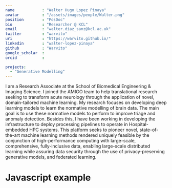 ```yaml
---
name            : "Walter Hugo Lopez Pinaya"
avatar          : "/assets/images/people/Walter.png"
position        : "PosDoc"
bio             : "Researcher @ KCL"
email           : "walter.diaz_sanz@kcl.ac.uk"
twitter         : "warvito"
uri             : "https://warvito.github.io/"
linkedin        : "walter-lopez-pinaya"
github          : "Warvito"
google_scholar  :
orcid           :

projects:
  - "Generative Modelling"
---
```

I am a Research Associate at the School of Biomedical Engineering & Imaging Science. I joined the AMIGO team to help translational research seeking to transform acute neurology through the application of novel, domain-tailored machine learning. My research focuses on developing deep learning models to learn the normative modelling of brain data. The main goal is to use these normative models to perform to improve triage and anomaly detection. Besides this, I have been working in developing the infrastructure to deploy processing pipelines to operate in Hospital-embedded HPC systems. This platform seeks to pioneer novel, state-of-the-art machine learning methods rendered uniquely feasible by the conjunction of high-performance computing with large-scale, comprehensive, fully-inclusive data, enabling large-scale distributed learning while assuring data security through the use of privacy-preserving generative models, and federated learning.

# Javascript example
<div id='canvas-holder' style="position:relative; width: 100%;">
  <div id="dat-gui-holder" style="position: absolute; top: 0em; right: 0em;z-index: 1;" ></div>
</div>
<script src="/assets/js/minimalexample/three.min.js"></script>
<script src="/assets/js/minimalexample/minimal.js"></script>

